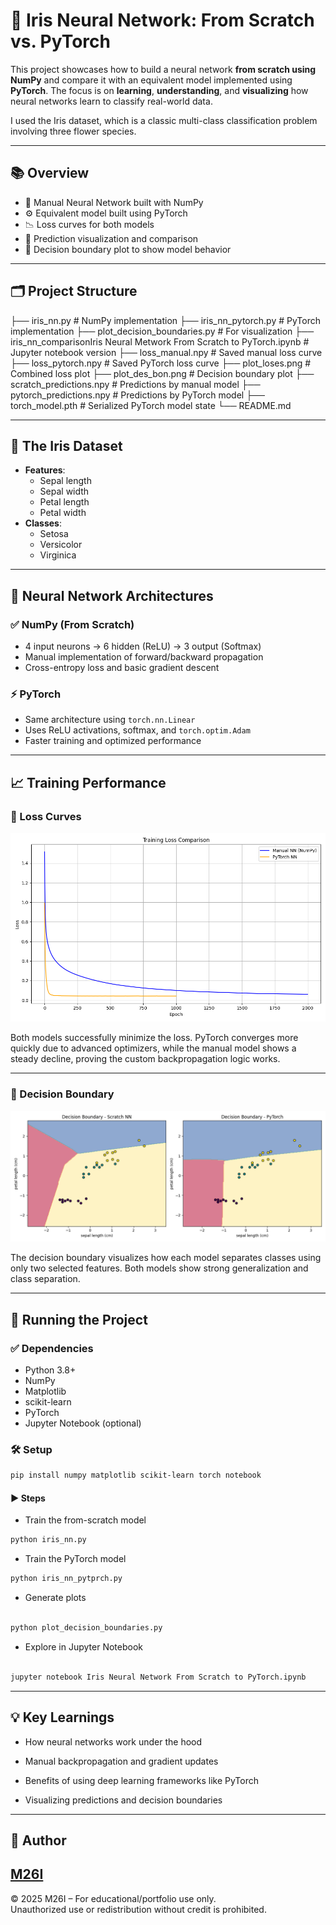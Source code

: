 # 🌼 Iris Neural Network: From Scratch vs. PyTorch

This project showcases how to build a neural network **from scratch using NumPy** and compare it with an equivalent model implemented using **PyTorch**. The focus is on **learning**, **understanding**, and **visualizing** how neural networks learn to classify real-world data.

I used the Iris dataset, which is a classic multi-class classification problem involving three flower species.

---

## 📚 Overview

- 🧠 Manual Neural Network built with NumPy
- ⚙️ Equivalent model built using PyTorch
- 📉 Loss curves for both models
- 🎯 Prediction visualization and comparison
- 🌈 Decision boundary plot to show model behavior

---

## 🗂️ Project Structure

├── iris_nn.py # NumPy implementation
├── iris_nn_pytorch.py # PyTorch implementation
├── plot_decision_boundaries.py # For visualization
├── iris_nn_comparisonIris Neural Metwork From Scratch to PyTorch.ipynb # Jupyter notebook version
├── loss_manual.npy # Saved manual loss curve
├── loss_pytorch.npy # Saved PyTorch loss curve
├── plot_loses.png #  Combined loss plot
├── plot_des_bon.png # Decision boundary plot
├── scratch_predictions.npy # Predictions by manual model
├── pytorch_predictions.npy # Predictions by PyTorch model
├── torch_model.pth # Serialized PyTorch model state
└── README.md

---

## 🌸 The Iris Dataset

- **Features**:  
  - Sepal length  
  - Sepal width  
  - Petal length  
  - Petal width  
- **Classes**:  
  - Setosa  
  - Versicolor  
  - Virginica

---

## 🔧 Neural Network Architectures

### ✅ NumPy (From Scratch)
- 4 input neurons → 6 hidden (ReLU) → 3 output (Softmax)
- Manual implementation of forward/backward propagation
- Cross-entropy loss and basic gradient descent

### ⚡ PyTorch
- Same architecture using `torch.nn.Linear`
- Uses ReLU activations, softmax, and `torch.optim.Adam`
- Faster training and optimized performance

---

## 📈 Training Performance

### 🧪 Loss Curves

![Loss Plot](plot_loses.png)

Both models successfully minimize the loss. PyTorch converges more quickly due to advanced optimizers, while the manual model shows a steady decline, proving the custom backpropagation logic works.

---

### 🧠 Decision Boundary

![Decision Boundary](plot_des_bon.png)

The decision boundary visualizes how each model separates classes using only two selected features. Both models show strong generalization and class separation.

---

## 🚀 Running the Project

### ✅ Dependencies

- Python 3.8+
- NumPy
- Matplotlib
- scikit-learn
- PyTorch
- Jupyter Notebook (optional)

### 🛠️ Setup

```bash
pip install numpy matplotlib scikit-learn torch notebook

```
#### ▶️ Steps

- Train the from-scratch model

```bash
python iris_nn.py

```
- Train the PyTorch model

```bash
python iris_nn_pytprch.py

```

- Generate plots

```bash 

python plot_decision_boundaries.py

```

- Explore in Jupyter Notebook

```bash 

jupyter notebook Iris Neural Network From Scratch to PyTorch.ipynb

```
---

## 💡 Key Learnings

- How neural networks work under the hood

- Manual backpropagation and gradient updates

- Benefits of using deep learning frameworks like PyTorch

- Visualizing predictions and decision boundaries

---

## 👤 Author

[M26I](https://github.com/M26I)
---
© 2025 M26I – For educational/portfolio use only.  
Unauthorized use or redistribution without credit is prohibited.
